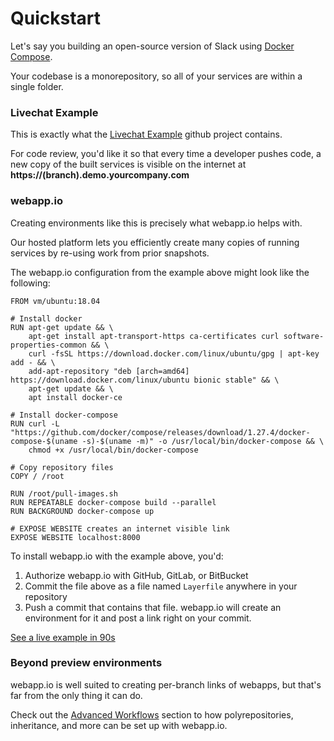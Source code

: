 # Quickstart

Let's say you building an open-source version of Slack using [Docker Compose](https://docs.docker.com/compose/).

Your codebase is a monorepository, so all of your services are within a single folder.

### Livechat Example

This is exactly what the [Livechat Example](https://github.com/webappio/livechat-example) github project contains.

For code review, you'd like it so that every time a developer pushes code, a new copy of the built services is visible on the internet at **https://(branch).demo.yourcompany.com**

### webapp.io

Creating environments like this is precisely what webapp.io helps with. 

Our hosted platform lets you efficiently create many copies of running services by re-using work from prior snapshots.

The webapp.io configuration from the example above might look like the following:

```Layerfile
FROM vm/ubuntu:18.04

# Install docker
RUN apt-get update && \
    apt-get install apt-transport-https ca-certificates curl software-properties-common && \
    curl -fsSL https://download.docker.com/linux/ubuntu/gpg | apt-key add - && \
    add-apt-repository "deb [arch=amd64] https://download.docker.com/linux/ubuntu bionic stable" && \
    apt-get update && \
    apt install docker-ce

# Install docker-compose
RUN curl -L "https://github.com/docker/compose/releases/download/1.27.4/docker-compose-$(uname -s)-$(uname -m)" -o /usr/local/bin/docker-compose && \
    chmod +x /usr/local/bin/docker-compose

# Copy repository files
COPY / /root

RUN /root/pull-images.sh
RUN REPEATABLE docker-compose build --parallel
RUN BACKGROUND docker-compose up

# EXPOSE WEBSITE creates an internet visible link
EXPOSE WEBSITE localhost:8000
```

To install webapp.io with the example above, you'd:

1. Authorize webapp.io with GitHub, GitLab, or BitBucket
2. Commit the file above as a file named `Layerfile` anywhere in your repository
3. Push a commit that contains that file. webapp.io will create an environment for it and post a link right on your commit.


<a class="btn btn-lg btn-success" href="/onboarding/github">See a live example in 90s</a>


### Beyond preview environments

webapp.io is well suited to creating per-branch links of webapps, but that's far from the only thing it can do.

Check out the [Advanced Workflows](/docs/advanced-workflows) section to how polyrepositories, inheritance, and more can be set up with webapp.io.
